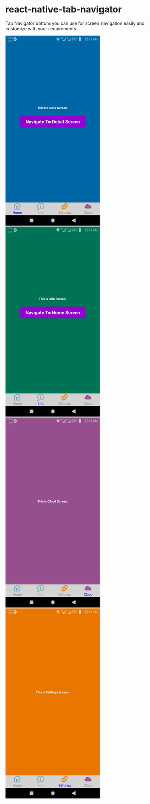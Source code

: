 # react-native-tab-navigator
Tab Navigator bottom you can use for screen navigation easily and customize with your requirements.


<img src="Screenshots/home.jpg" width="300" height="auto"/> 
<img src="Screenshots/Info.jpg" width="300" height="auto"/>
<img src="Screenshots/cloud.jpg" width="300" height="auto"/>
<img src="Screenshots/settings.jpg" width="300" height="auto"/>
